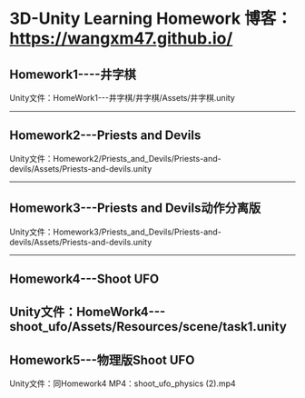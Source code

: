 # 3D-Unity Learning Homework    博客：https://wangxm47.github.io/
## Homework1----井字棋
Unity文件：HomeWork1---井字棋/井字棋/Assets/井字棋.unity

----------------------------
## Homework2---Priests and Devils
Unity文件：Homework2/Priests_and_Devils/Priests-and-devils/Assets/Priests-and-devils.unity

------------------------
## Homework3---Priests and Devils动作分离版
Unity文件：Homework3/Priests_and_Devils/Priests-and-devils/Assets/Priests-and-devils.unity

------------------------
## Homework4---Shoot UFO
Unity文件：HomeWork4---shoot_ufo/Assets/Resources/scene/task1.unity
----------------------------------------------------
## Homework5---物理版Shoot UFO
Unity文件：同Homework4
MP4：shoot_ufo_physics (2).mp4
